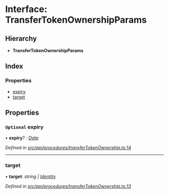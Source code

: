 # Interface: TransferTokenOwnershipParams

## Hierarchy

* **TransferTokenOwnershipParams**

## Index

### Properties

* [expiry](transfertokenownershipparams.md#optional-expiry)
* [target](transfertokenownershipparams.md#target)

## Properties

### `Optional` expiry

• **expiry**? : *[Date](../enums/transactionargumenttype.md#date)*

*Defined in [src/api/procedures/transferTokenOwnership.ts:14](https://github.com/PolymathNetwork/polymesh-sdk/blob/5b409784/src/api/procedures/transferTokenOwnership.ts#L14)*

___

###  target

• **target**: *string | [Identity](../classes/identity.md)*

*Defined in [src/api/procedures/transferTokenOwnership.ts:13](https://github.com/PolymathNetwork/polymesh-sdk/blob/5b409784/src/api/procedures/transferTokenOwnership.ts#L13)*
